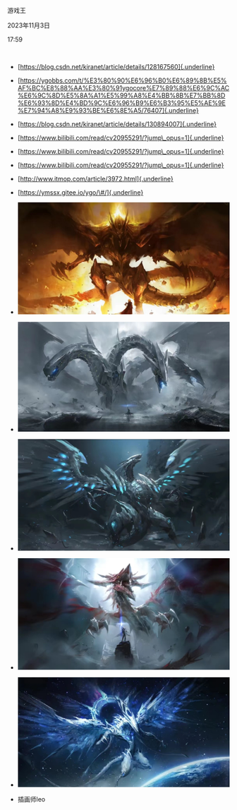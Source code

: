 游戏王

2023年11月3日

17:59

 

-   [https://blog.csdn.net/kiranet/article/details/128167560]{.underline}

-   [https://ygobbs.com/t/%E3%80%90%E6%96%B0%E6%89%8B%E5%AF%BC%E8%88%AA%E3%80%91ygocore%E7%89%88%E6%9C%AC%E6%9C%8D%E5%8A%A1%E5%99%A8%E4%BB%8B%E7%BB%8D%E6%93%8D%E4%BD%9C%E6%96%B9%E6%B3%95%E5%AE%9E%E7%94%A8%E9%93%BE%E6%8E%A5/76407]{.underline}

-   [https://blog.csdn.net/kiranet/article/details/130894007]{.underline}

-   [https://www.bilibili.com/read/cv20955291/?jump\_opus=1]{.underline}

-   [https://www.bilibili.com/read/cv20955291/?jump\_opus=1]{.underline}

-   [https://www.bilibili.com/read/cv20955291/?jump\_opus=1]{.underline}

-   [http://www.itmop.com/article/3972.html]{.underline}

-   [https://ymssx.gitee.io/ygo/\#/]{.underline}

- ![微信图片_20221109223554](../../assets/微信图片_20221109223554.jpg)
- ![游戏王电子龙](../../assets/游戏王电子龙.jpg)
- ![游戏王-青眼白龙](../../assets/游戏王-青眼白龙.jpg)
- ![游戏王-天空龙](../../assets/游戏王-天空龙.jpg)
- ![游戏王天空龙](../../assets/游戏王渊眼白龙.jpg)
- 插画师leo
